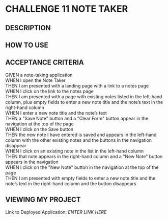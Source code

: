 # CHALLENGE 11 NOTE TAKER

## DESCRIPTION


## HOW TO USE


## ACCEPTANCE CRITERIA
GIVEN a note-taking application\
WHEN I open the Note Taker\
THEN I am presented with a landing page with a link to a notes page\
WHEN I click on the link to the notes page\
THEN I am presented with a page with existing notes listed in the left-hand column, plus empty fields to enter a new note title and the note’s text in the right-hand column\
WHEN I enter a new note title and the note’s text\
THEN a "Save Note" button and a "Clear Form" button appear in the navigation at the top of the page\
WHEN I click on the Save button\
THEN the new note I have entered is saved and appears in the left-hand column with the other existing notes and the buttons in the navigation disappear\
WHEN I click on an existing note in the list in the left-hand column\
THEN that note appears in the right-hand column and a "New Note" button appears in the navigation\
WHEN I click on the "New Note" button in the navigation at the top of the page\
THEN I am presented with empty fields to enter a new note title and the note’s text in the right-hand column and the button disappears

## VIEWING MY PROJECT
Link to Deployed Application: <i>ENTER LINK HERE</i>
